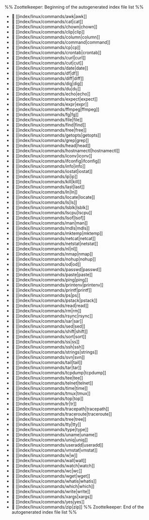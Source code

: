 %% Zoottelkeeper: Beginning of the autogenerated index file list  %%
- 📄 [[index/linux/commands/awk|awk]]
- 📄 [[index/linux/commands/cat|cat]]
- 📄 [[index/linux/commands/chown|chown]]
- 📄 [[index/linux/commands/clip|clip]]
- 📄 [[index/linux/commands/column|column]]
- 📄 [[index/linux/commands/command|command]]
- 📄 [[index/linux/commands/cp|cp]]
- 📄 [[index/linux/commands/crontab|crontab]]
- 📄 [[index/linux/commands/curl|curl]]
- 📄 [[index/linux/commands/cut|cut]]
- 📄 [[index/linux/commands/date|date]]
- 📄 [[index/linux/commands/df|df]]
- 📄 [[index/linux/commands/diff|diff]]
- 📄 [[index/linux/commands/dig|dig]]
- 📄 [[index/linux/commands/du|du]]
- 📄 [[index/linux/commands/echo|echo]]
- 📄 [[index/linux/commands/expect|expect]]
- 📄 [[index/linux/commands/expr|expr]]
- 📄 [[index/linux/commands/ffmpeg|ffmpeg]]
- 📄 [[index/linux/commands/fg|fg]]
- 📄 [[index/linux/commands/file|file]]
- 📄 [[index/linux/commands/find|find]]
- 📄 [[index/linux/commands/free|free]]
- 📄 [[index/linux/commands/getopts|getopts]]
- 📄 [[index/linux/commands/grep|grep]]
- 📄 [[index/linux/commands/head|head]]
- 📄 [[index/linux/commands/hostnamectl|hostnamectl]]
- 📄 [[index/linux/commands/iconv|iconv]]
- 📄 [[index/linux/commands/ifconfig|ifconfig]]
- 📄 [[index/linux/commands/info|info]]
- 📄 [[index/linux/commands/iostat|iostat]]
- 📄 [[index/linux/commands/ip|ip]]
- 📄 [[index/linux/commands/kill|kill]]
- 📄 [[index/linux/commands/last|last]]
- 📄 [[index/linux/commands/ln|ln]]
- 📄 [[index/linux/commands/locate|locate]]
- 📄 [[index/linux/commands/ls|ls]]
- 📄 [[index/linux/commands/lsblk|lsblk]]
- 📄 [[index/linux/commands/lscpu|lscpu]]
- 📄 [[index/linux/commands/lsof|lsof]]
- 📄 [[index/linux/commands/man|man]]
- 📄 [[index/linux/commands/mdls|mdls]]
- 📄 [[index/linux/commands/mktemp|mktemp]]
- 📄 [[index/linux/commands/netcat|netcat]]
- 📄 [[index/linux/commands/netstat|netstat]]
- 📄 [[index/linux/commands/nl|nl]]
- 📄 [[index/linux/commands/nmap|nmap]]
- 📄 [[index/linux/commands/nohup|nohup]]
- 📄 [[index/linux/commands/od|od]]
- 📄 [[index/linux/commands/passwd|passwd]]
- 📄 [[index/linux/commands/paste|paste]]
- 📄 [[index/linux/commands/ping|ping]]
- 📄 [[index/linux/commands/printenv|printenv]]
- 📄 [[index/linux/commands/printf|printf]]
- 📄 [[index/linux/commands/ps|ps]]
- 📄 [[index/linux/commands/pstack|pstack]]
- 📄 [[index/linux/commands/read|read]]
- 📄 [[index/linux/commands/rm|rm]]
- 📄 [[index/linux/commands/rsync|rsync]]
- 📄 [[index/linux/commands/sar|sar]]
- 📄 [[index/linux/commands/sed|sed]]
- 📄 [[index/linux/commands/shift|shift]]
- 📄 [[index/linux/commands/sort|sort]]
- 📄 [[index/linux/commands/ss|ss]]
- 📄 [[index/linux/commands/ssh|ssh]]
- 📄 [[index/linux/commands/strings|strings]]
- 📄 [[index/linux/commands/svn|svn]]
- 📄 [[index/linux/commands/tail|tail]]
- 📄 [[index/linux/commands/tar|tar]]
- 📄 [[index/linux/commands/tcpdump|tcpdump]]
- 📄 [[index/linux/commands/tee|tee]]
- 📄 [[index/linux/commands/telnet|telnet]]
- 📄 [[index/linux/commands/time|time]]
- 📄 [[index/linux/commands/tmux|tmux]]
- 📄 [[index/linux/commands/top|top]]
- 📄 [[index/linux/commands/tr|tr]]
- 📄 [[index/linux/commands/tracepath|tracepath]]
- 📄 [[index/linux/commands/traceroute|traceroute]]
- 📄 [[index/linux/commands/tree|tree]]
- 📄 [[index/linux/commands/tty|tty]]
- 📄 [[index/linux/commands/type|type]]
- 📄 [[index/linux/commands/uname|uname]]
- 📄 [[index/linux/commands/uniq|uniq]]
- 📄 [[index/linux/commands/useradd|useradd]]
- 📄 [[index/linux/commands/vmstat|vmstat]]
- 📄 [[index/linux/commands/w|w]]
- 📄 [[index/linux/commands/wall|wall]]
- 📄 [[index/linux/commands/watch|watch]]
- 📄 [[index/linux/commands/wc|wc]]
- 📄 [[index/linux/commands/wget|wget]]
- 📄 [[index/linux/commands/whatis|whatis]]
- 📄 [[index/linux/commands/which|which]]
- 📄 [[index/linux/commands/write|write]]
- 📄 [[index/linux/commands/xargs|xargs]]
- 📄 [[index/linux/commands/yes|yes]]
- 📄 [[index/linux/commands/zip|zip]]
%% Zoottelkeeper: End of the autogenerated index file list  %%

